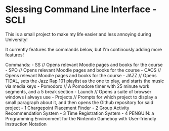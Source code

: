 # Slessing Command Line Interface - SCLI

This is a small project to make my life easier and less annoying during University!

It currently features the commands below, but I'm continously adding more features!

Commands:
    - SS // Opens relevant Moodle pages and books for the course
    - SPO // Opens relevant Moodle pages and books for the course
    - CAOS // Opens relevant Moodle pages and books for the course
    - JAZZ // Opens TIDAL, sets the Jazz Rap 101 playlist as the one to play, and starts the music via media keys
    - Pomodoro // A Pomodore timer with 25 minute work segments, and a 5 break section
    - Launch // Opens a suite of browser windows i always use
    - Projects // Prompts for which project to display a small paragraph about it, and then opens the Github repository for said project
        - 1 Chargepoint Placement Finder
        - 2 Group Activity Recommendation System
        - 3 Time Registration System
        - 4 PENGUIN: a Programming Environment for the Nintendo Gameboy with User-friendly Instruction Notation
